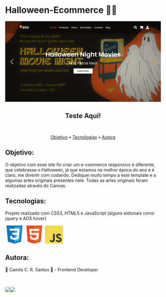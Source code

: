 # Halloween-Ecommerce 🎃👻

<img src="./media/print.png" alt="gif teste, mostrando na prática">
<h2 align="center"><a heref=" https://cameasy.github.io/Helloween-Ecommerce/" target="_blank">Teste Aqui!</a></h2>
<br>
<p align="center">
 <a href="#objetivo">Objetivo</a> • 
 <a href="#tecnologias">Tecnologias</a> • 
 <a href="#autora">Autora</a>
</p>
<h2 id="objetivo">Objetivo:</h2>
<p>
O objetivo com esse site foi criar um e-commerce responsivo e diferente, que celebrasse o Halloween, já que estamos na melhor época do ano e é claro, me divertir com codando. Dediquei muito tempo a este template e a algumas artes originais presentes nele. Todas as artes originais foram realizadas através do Canvas.
</p>
<h2 id="tecnologias">Tecnologias:</h2>
<p>
Projeto realizado com CSS3, HTML5 e JavaScript (alguns aidionais como jquery e AOS hover)
</p>
<img alt="CSS" src="https://github.com/devicons/devicon/raw/master/icons/css3/css3-original.svg" width="60" height="60"  /> <img alt="HTML" src="https://github.com/devicons/devicon/raw/master/icons/html5/html5-original.svg" width="60" height="60" />
<img alt="JS" src="https://github.com/devicons/devicon/raw/master/icons/javascript/javascript-original.svg"  width="60" height="60"  />
<h2 id="autora">Autora:</h2>
<p>
👻 Camila C. R. Santos 🎃 - Frontend Developer
</p>
<br><br>
<img src="https://img.shields.io/github/stars/Cameasy/Halloween-Ecommerce"><img src="https://img.shields.io/github/watchers/Cameasy/Halloween-Ecommerce">
